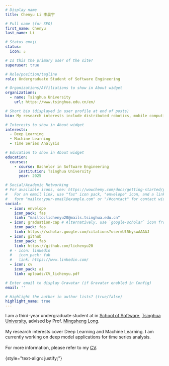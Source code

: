```yaml
---
# Display name
title: Chenyu Li 李晨宇

# Full name (for SEO)
first_name: Chenyu
last_name: Li

# Status emoji
status:
  icon: ☕️

# Is this the primary user of the site?
superuser: true

# Role/position/tagline
role: Undergraduate Student of Software Engineering

# Organizations/Affiliations to show in About widget
organizations:
  - name: Tsinghua University
    url: https://www.tsinghua.edu.cn/en/

# Short bio (displayed in user profile at end of posts)
bio: My research interests include distributed robotics, mobile computing and programmable matter.

# Interests to show in About widget
interests:
  - Deep Learning
  - Machine Learning
  - Time Series Analysis

# Education to show in About widget
education:
  courses:
    - course: Bachelor in Software Engineering
      institution: Tsinghua University
      year: 2025

# Social/Academic Networking
# For available icons, see: https://wowchemy.com/docs/getting-started/page-builder/#icons
#   For an email link, use "fas" icon pack, "envelope" icon, and a link in the
#   form "mailto:your-email@example.com" or "/#contact" for contact widget.
social:
  - icon: envelope
    icon_pack: fas
    link: "mailto:lichenyu20@mails.tsinghua.edu.cn"
  - icon: graduation-cap # Alternatively, use `google-scholar` icon from `ai` icon pack
    icon_pack: fas
    link: https://scholar.google.com/citations?user=Ul5hyswAAAAJ
  - icon: github
    icon_pack: fab
    link: https://github.com/lichenyu20
  # - icon: linkedin
  #   icon_pack: fab
  #   link: https://www.linkedin.com/
  - icon: cv
    icon_pack: ai
    link: uploads/CV_lichenyu.pdf

# Enter email to display Gravatar (if Gravatar enabled in Config)
email: ''

# Highlight the author in author lists? (true/false)
highlight_name: true
---
```


I am a third-year undergraduate student at in [School of Software](https://www.thss.tsinghua.edu.cn/), [Tsinghua University](https://www.tsinghua.edu.cn/en/), advised by Prof. [Mingsheng Long](http://ise.thss.tsinghua.edu.cn/~mlong/).<br><br>
My research interests cover Deep Learning and Machine Learning. I am currently working on deep model applications for time series analysis.<br><br>
For more information, please refer to my [CV](uploads/CV_lichenyu.pdf).<br><br>
{style="text-align: justify;"}
